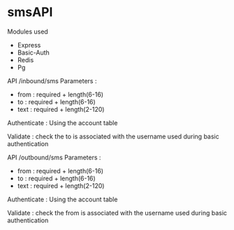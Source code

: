# smsAPI


Modules used
* Express
* Basic-Auth
* Redis
* Pg

API /inbound/sms
Parameters :
* from : required + length(6-16)
* to : required + length(6-16)
* text : required + length(2-120)

Authenticate : 
Using the account table

Validate : 
check the to is associated with the username used during basic authentication

API /outbound/sms
Parameters :
* from : required + length(6-16)
* to : required + length(6-16)
* text : required + length(2-120)

Authenticate : 
Using the account table

Validate : 
check the from is associated with the username used during basic authentication
